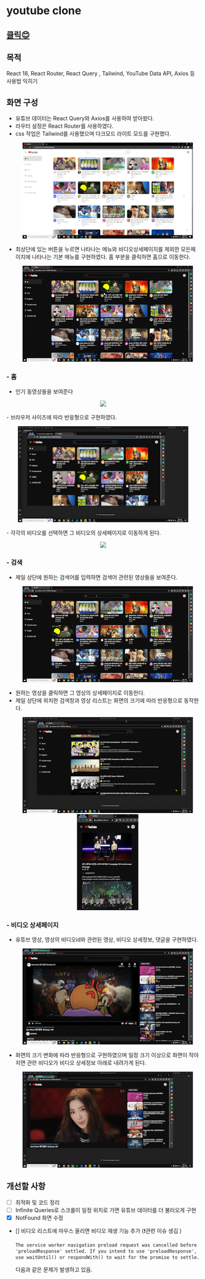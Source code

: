 # youtube clone

## [클릭😊](https://guileless-kheer-270589.netlify.app/)

## 목적

React 18, React Router, React Query , Tailwind, YouTube Data API, Axios 등 사용법 익히기

## 화면 구성

- 유튜브 데이터는 React Query와 Axios를 사용하여 받아왔다.
- 라우터 설정은 React Router를 사용하였다.
- css 작업은 Tailwind를 사용했으며 다크모드 라이트 모드를 구현했다.
  <p align="center">
  <img src="./public/img/다크모드.gif" height="250" />
  </p>
- 최상단에 있는 버튼을 누르면 나타나는 메뉴와 비디오상세페이지를 제외한 모든페이지에 나타나는 기본 메뉴를 구현하였다. 홈 부분을 클릭하면 홈으로 이동한다.
  <p align="center">
  <img src="./public/img/사이드바.gif" height="250" />
  </p>

### - 홈

- 인기 동영상들을 보여준다
<p align="center">
  <img src="./public/img/홈.jpg" height="250" />
</p>
- 브라우저 사이즈에 따라 반응형으로 구현하였다.
  <p align="center">
  <img src="./public/img/홈_반응형.gif" height="250" />
  </p>
- 각각의 비디오를 선택하면 그 비디오의 상세페이지로 이동하게 된다.
  <p align="center">
  <img src="./public/img/상세페이지이동.gif" height="250" />
  </p>

### - 검색

- 제일 상단에 원하는 검색어를 입력하면 검색어 관련된 영상들을 보여준다.
  <p align="center">
  <img src="./public/img/검색.gif" height="250" />
  </p>
- 원하는 영상을 클릭하면 그 영상의 상세페이지로 이동한다.
- 제일 상단에 위치한 검색창과 영상 리스트는 화면의 크기에 따라 반응형으로 동작한다.
  <p align="center">
  <img src="./public/img/검색반응형.gif" height="250" />
  <img src="./public/img/작은검색창.gif" height="250" />
  </p>

### - 비디오 상세페이지

- 유튜브 영상, 영상의 비디오id와 관련된 영상, 비디오 상세정보, 댓글을 구현하였다.
  <p align="center">
  <img src="./public/img/상세페이지구성.gif" height="250" />
  </p>
- 화면의 크기 변화에 따라 반응형으로 구현하였으며 일정 크기 이상으로 화면이 작아지면 관련 비디오가 비디오 상세정보 아래로 내려가게 된다.
  <p align="center">
  <img src="./public/img/상세페이지반응형.gif" height="250" />
  </p>

## 개선할 사항

- [ ] 최적화 및 코드 정리
- [ ] Infinite Queries로 스크롤이 일정 위치로 가면 유튜브 데이터를 더 불러오게 구현
- [x] NotFound 화면 수정
- [] 비디오 리스트에 마우스 올리면 비디오 재생 기능 추가
  (❗관련 이슈 생김 )

      The service worker navigation preload request was cancelled before 'preloadResponse' settled. If you intend to use 'preloadResponse', use waitUntil() or respondWith() to wait for the promise to settle.

  다음과 같은 문제가 발생하고 있음.
